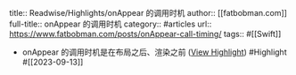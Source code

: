 title:: Readwise/Highlights/onAppear 的调用时机
author:: [[fatbobman.com]]
full-title:: onAppear 的调用时机
category:: #articles
url:: https://www.fatbobman.com/posts/onAppear-call-timing/
tags:: #[[Swift]]

- onAppear 的调用时机是在布局之后、渲染之前 ([View Highlight](https://read.readwise.io/read/01ha77xjx30t5fxnea738jr69m)) #Highlight #[[2023-09-13]]